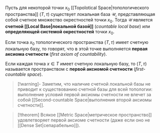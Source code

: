 
Пусть для некоторой точки $x_0$ [[Topolotical Space|топологического пространства]] $(T,τ)$ существует локальная база $\mathcal{U}$, представляющая собой счетное множество окрестностей точки $x_0$. Тогда $\mathcal{U}$ является **счетной [[Local Base|локальной базой]]** (*countable local base*) или **определяющей системой окрестностей** точки $x_0$.

Если точка $x_0$ топологического пространства $(T,τ)$ имеет счетную локальную базу, то говорят, что в этой точке выполняется **первая аксиома счетности** (*first axiom of countability*). 

Если каждая точка $x∈T$ имеет счетную локальную базу, то $(T,τ)$ называется пространством с **первой аксиомой счетности** (*first-countable space*).

>[!warning]- 
Заметим, что наличие счетной локальной базы не приводит к существованию счетной базы для всей топологии: выполнение условий первой аксиомы счетности не влечет за собой [[Second-countable Space|выполнения второй аксиомы счетности]].

>[!theorem] 
Всякое [[Metric Space|метрическое пространство]] удовлетворяет первой аксиоме счетности (даже если оно не [[Dense Set|сепарабельно]]). 



